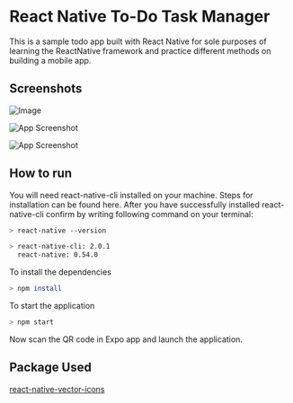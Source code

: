 
# React Native To-Do Task Manager 

This is a sample todo app built with React Native for sole purposes of learning the ReactNative framework and practice different methods on building a mobile app.


## Screenshots

![Image](https://github.com/user-attachments/assets/a17a1c74-7d60-4e19-9f63-311ddda53591)

![App Screenshot](https://drive.google.com/file/d/1LGos6xzAnqoxEqLDcJrxksq-jdyW4VCJ/view?usp=drive_link)

![App Screenshot](https://drive.google.com/file/d/1hxYZVrxGbIIC89ixozL-NFjytahVa1wT/view?usp=drive_link)
## How to run 

You will need react-native-cli installed on your machine. Steps for installation can be found here. After you have successfully installed react-native-cli confirm by writing following command on your terminal:

```bash
> react-native --version

> react-native-cli: 2.0.1
  react-native: 0.54.0
```
To install the dependencies
```bash
> npm install
```
To start the application
```bash
> npm start 
```

Now scan the QR code in Expo app and launch the application.
    
## Package Used

[react-native-vector-icons](https://github.com/oblador/react-native-vector-icons)


